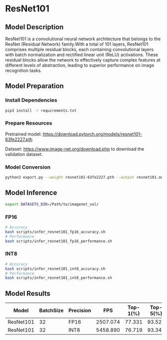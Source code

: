 # ResNet101

## Model Description

ResNet101 is a convolutional neural network architecture that belongs to the ResNet (Residual Network) family.With a total of 101 layers, ResNet101 comprises multiple residual blocks, each containing convolutional layers with batch normalization and rectified linear unit (ReLU) activations. These residual blocks allow the network to effectively capture complex features at different levels of abstraction, leading to superior performance on image recognition tasks.

## Model Preparation

### Install Dependencies

```bash
pip3 install -r requirements.txt
```

### Prepare Resources

Pretrained model: <https://download.pytorch.org/models/resnet101-63fe2227.pth>

Dataset: <https://www.image-net.org/download.php> to download the validation dataset.

### Model Conversion

```bash
python3 export.py --weight resnet101-63fe2227.pth --output resnet101.onnx
```

## Model Inference

```bash
export DATASETS_DIR=/Path/to/imagenet_val/
```

### FP16

```bash
# Accuracy
bash scripts/infer_resnet101_fp16_accuracy.sh
# Performance
bash scripts/infer_resnet101_fp16_performance.sh
```

### INT8

```bash
# Accuracy
bash scripts/infer_resnet101_int8_accuracy.sh
# Performance
bash scripts/infer_resnet101_int8_performance.sh
```

## Model Results

Model     |BatchSize  |Precision |FPS       |Top-1(%)  |Top-5(%)
----------|-----------|----------|----------|----------|--------
ResNet101 |    32     |   FP16   | 2507.074 |  77.331  |  93.520
ResNet101 |    32     |   INT8   | 5458.890 |  76.719  |  93.348

